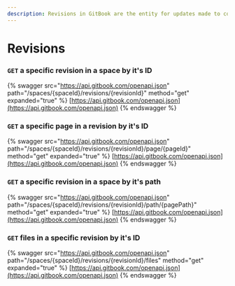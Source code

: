 ```yaml
---
description: Revisions in GitBook are the entity for updates made to content.
---
```


# Revisions

### `GET` a specific revision in a space by it's ID

{% swagger src="https://api.gitbook.com/openapi.json" path="/spaces/{spaceId}/revisions/{revisionId}" method="get" expanded="true" %}
[https://api.gitbook.com/openapi.json](https://api.gitbook.com/openapi.json)
{% endswagger %}

### `GET` a specific page in a revision by it's ID

{% swagger src="https://api.gitbook.com/openapi.json" path="/spaces/{spaceId}/revisions/{revisionId}/page/{pageId}" method="get" expanded="true" %}
[https://api.gitbook.com/openapi.json](https://api.gitbook.com/openapi.json)
{% endswagger %}

### `GET` a specific revision in a space by it's path

{% swagger src="https://api.gitbook.com/openapi.json" path="/spaces/{spaceId}/revisions/{revisionId}/path/{pagePath}" method="get" expanded="true" %}
[https://api.gitbook.com/openapi.json](https://api.gitbook.com/openapi.json)
{% endswagger %}

### `GET` files in a specific revision by it's ID

{% swagger src="https://api.gitbook.com/openapi.json" path="/spaces/{spaceId}/revisions/{revisionId}/files" method="get" expanded="true" %}
[https://api.gitbook.com/openapi.json](https://api.gitbook.com/openapi.json)
{% endswagger %}
